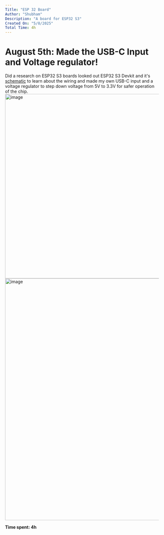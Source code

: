 ```yaml
---
Title: "ESP 32 Board"
Author: "Shubham"
Description: "A board for ESP32 S3"
Created On: "5/8/2025"
Total Time: 4h
---
```


# August 5th: Made the USB-C Input and Voltage regulator!

Did a research on ESP32 S3 boards looked out ESP32 S3 Devkit and it's [schematic](https://dl.espressif.com/dl/SCH_ESP32-S3-DEVKITC-1_V1_20210312C.pdf) to learn about the wiring and made my own USB-C input and a voltage regulator to step down voltage from 5V to 3.3V for safer operation of the chip.
<img width="1533" height="604" alt="image" src="https://github.com/user-attachments/assets/780b7905-380f-4a41-ab62-3d912b28da1c" />
<img width="1043" height="792" alt="image" src="https://github.com/user-attachments/assets/e9a283f0-8f87-4bdf-a776-4609ab1abd8d" />

**Time spent: 4h**
